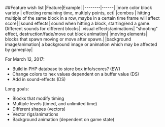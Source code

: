 ##Feature wish list
|Feature|Example|
|--------|------|
|more color block variety | effecting remaining time, multiply points, ect|
|combos | hitting multiple of the same block in a row, maybe in a certain time frame will affect score|
|sound effects| sound when hitting a block, starting/end a game. Different sounds for different blocks|
|visual effects/animations| "shooting" effect, destruction/fade/move out block animation|
|moving elements| blocks that spawn moving or move after spawn.|
|background image/animation| a background image or animation which may be affected by gameplay|

For March 12, 2017:
- Build in PHP database to store box info/scores? (EW)
- Change colors to hex values dependent on a buffer value (DS)
- Add in sound-effects (DS)

Long goals:
- Blocks that modify timing
- Multiple levels (timed, and unlimited time)
- Different shapes (vectors)
- Vector rigs/animations
- Background animation (dependent on game state)
